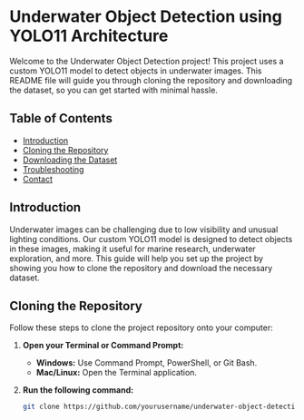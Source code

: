 # Underwater Object Detection using YOLO11 Architecture

Welcome to the Underwater Object Detection project! This project uses a custom YOLO11 model to detect objects in underwater images. This README file will guide you through cloning the repository and downloading the dataset, so you can get started with minimal hassle.

## Table of Contents

- [Introduction](#introduction)
- [Cloning the Repository](#cloning-the-repository)
- [Downloading the Dataset](#downloading-the-dataset)
- [Troubleshooting](#troubleshooting)
- [Contact](#contact)

## Introduction

Underwater images can be challenging due to low visibility and unusual lighting conditions. Our custom YOLO11 model is designed to detect objects in these images, making it useful for marine research, underwater exploration, and more. This guide will help you set up the project by showing you how to clone the repository and download the necessary dataset.

## Cloning the Repository

Follow these steps to clone the project repository onto your computer:

1. **Open your Terminal or Command Prompt:**
   - **Windows:** Use Command Prompt, PowerShell, or Git Bash.
   - **Mac/Linux:** Open the Terminal application.

2. **Run the following command:**
   ```bash
   git clone https://github.com/yourusername/underwater-object-detection.git

